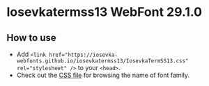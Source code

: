 # Iosevkatermss13 WebFont 29.1.0

## How to use

- Add `<link href="https://iosevka-webfonts.github.io/iosevkatermss13/IosevkaTermSS13.css" rel="stylesheet" />` to your `<head>`.
- Check out the [CSS file](./IosevkaTermSS13.css) for browsing the name of font family.
